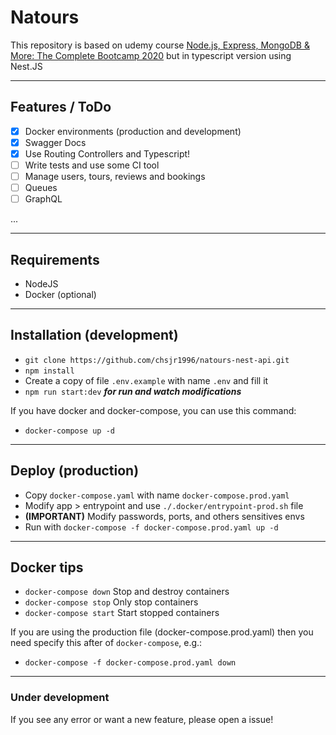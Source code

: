 # Natours

This repository is based on udemy course [Node.js, Express, MongoDB & More: The Complete Bootcamp 2020](https://www.udemy.com/course/nodejs-express-mongodb-bootcamp/) but in typescript version using Nest.JS

---

## Features / ToDo

- [x] Docker environments (production and development)
- [x] Swagger Docs
- [x] Use Routing Controllers and Typescript!
- [ ] Write tests and use some CI tool
- [ ] Manage users, tours, reviews and bookings
- [ ] Queues
- [ ] GraphQL

...

---

## Requirements

- NodeJS
- Docker (optional)

---

## Installation (development)

- `git clone https://github.com/chsjr1996/natours-nest-api.git`
- `npm install`
- Create a copy of file `.env.example` with name `.env` and fill it
- `npm run start:dev` **_for run and watch modifications_**

If you have docker and docker-compose, you can use this command:

- `docker-compose up -d`

---

## Deploy (production)

- Copy `docker-compose.yaml` with name `docker-compose.prod.yaml`
- Modify app > entrypoint and use `./.docker/entrypoint-prod.sh` file
- **(IMPORTANT)** Modify passwords, ports, and others sensitives envs
- Run with `docker-compose -f docker-compose.prod.yaml up -d `

---

## Docker tips

- `docker-compose down` Stop and destroy containers
- `docker-compose stop` Only stop containers
- `docker-compose start` Start stopped containers

If you are using the production file (docker-compose.prod.yaml) then you need specify this after of `docker-compose`, e.g.:

- `docker-compose -f docker-compose.prod.yaml down`

---

### Under development

If you see any error or want a new feature, please open a issue!
